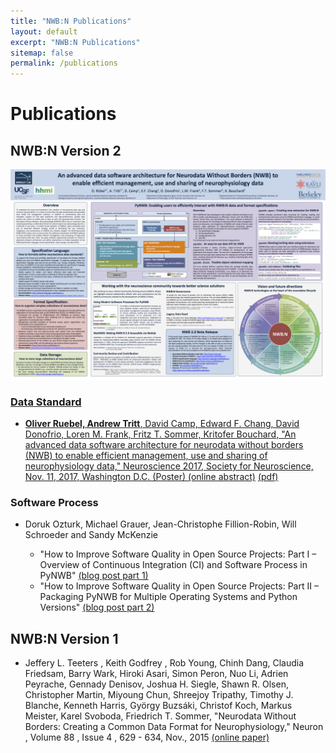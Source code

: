 ```yaml
---
title: "NWB:N Publications"
layout: default
excerpt: "NWB:N Publications"
sitemap: false
permalink: /publications
---
```



# Publications


## NWB:N Version 2

<a href="https://github.com/NeurodataWithoutBorders/nwb-schema/raw/dev/docs/general/source/pubs/ruebel_sfn_2017.pdf"><img alt="NWB:N Poster" src="publications/ruebel_sfn_2017.png" width="800" class="center-block">


### Data Standard

* **Oliver Ruebel, Andrew Tritt**, David Camp, Edward F. Chang, David Donofrio, Loren M. Frank,
  Fritz T. Sommer, Kritofer Bouchard, "An advanced data software architecture for neurodata
  without borders (NWB) to enable efficient management, use and sharing of neurophysiology data,"
  Neuroscience 2017, Society for Neuroscience, Nov. 11, 2017, Washington D.C.
  (Poster) [(online abstract)](http://www.abstractsonline.com/pp8/#!/4376/presentation/22013)
  [(pdf)](https://github.com/NeurodataWithoutBorders/nwb-schema/raw/dev/docs/general/source/pubs/ruebel_sfn_2017.pdf)

### Software Process

* Doruk Ozturk, Michael Grauer, Jean-Christophe Fillion-Robin, Will Schroeder and Sandy McKenzie

  * "How to Improve Software Quality in Open Source Projects: Part I – Overview of Continuous Integration (CI) and Software Process in PyNWB"
    [(blog post part 1)](https://blog.kitware.com/how-to-improve-software-quality-in-open-source-projects-part-i-overview-of-continuous-integration-ci-and-software-process-in-pynwb/)
  * "How to Improve Software Quality in Open Source Projects: Part II – Packaging PyNWB for Multiple Operating Systems and Python Versions"
    [(blog post part 2)](https://blog.kitware.com/improving-software-quality-in-open-source-projects-part-ii-packaging-pynwb-for-multiple-operating-systems-and-python-versions/)



## NWB:N Version 1

*  Jeffery L. Teeters , Keith Godfrey , Rob Young, Chinh Dang, Claudia Friedsam, Barry Wark, Hiroki Asari,
   Simon Peron, Nuo Li, Adrien Peyrache, Gennady Denisov, Joshua H. Siegle, Shawn R. Olsen, Christopher Martin,
   Miyoung Chun, Shreejoy Tripathy, Timothy J. Blanche, Kenneth Harris, György Buzsáki, Christof Koch,
   Markus Meister, Karel Svoboda, Friedrich T. Sommer, "Neurodata Without Borders: Creating a Common Data
   Format for Neurophysiology," Neuron , Volume 88 , Issue 4 , 629 - 634, Nov., 2015
   [(online paper)](http://www.cell.com/neuron/fulltext/S0896-6273(15)00919-8)

